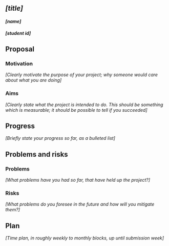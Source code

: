 
## *[title]* 
#### *[name]* 
#### *[student id]* 

## Proposal
### Motivation
*[Clearly motivate the purpose of your project; why someone would care about what you are doing]*



### Aims
*[Clearly state what the project is intended to do. This should be something which is measurable; it should be possible to tell if you succeeded]*




## Progress
*[Briefly state your progress so far, as a bulleted list]*


## Problems and risks
### Problems
*[What problems have you had so far, that have held up the project?]*


### Risks
*[What problems do you foresee in the future and how will you mitigate them?]*


## Plan
*[Time plan, in roughly weekly to monthly blocks, up until submission week]*



